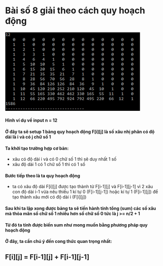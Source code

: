 # Bài số 8 giải theo cách quy hoạch động

####
![alt](https://github.com/EunjungHam53/TRR-HW06-GROUP-9/blob/main/TRRB8.png)
#### Hình ví dụ về input n = 12

#### Ở đây ta sẽ setup 1 bảng quy hoạch động F[i][j] là số xâu nhị phân có độ dài là i và có j chữ số 1
#### Ta khởi tạo trường hợp cơ bản: 
- xâu có độ dài i và có 0 chữ số 1 thì sẽ duy nhất 1 số
- xâu độ dài 1 có 1 chữ số 1 thì có 1 số 
#### Bước tiếp theo là ta quy hoạch động
- ta có xâu độ dài F[i][j] được tạo thành từ F[i-1][j] và F[i-1][j-1] vì 2 xâu con độ dài i-1 vừa nêu thiếu 1 kí tự 0 (F[i-1][j-1]) hoặc kí tự 1 (F[i-1][j]) để tạo thành xâu mới có độ dài i (F[i][j])
#### Sau khi ta lập xong được bảng ta sẽ tiến hành tính tổng (sum) các số xâu mà thỏa mãn số chữ số 1 nhiều hơn số chữ số 0 tức là j >= n/2 + 1
#### Từ đó ta tính được biến sum như mong muốn bằng phương pháp quy hoạch động
#### Ở đây, ta cần chú ý đến cong thức quan trọng nhất:
## F[i][j] = F[i-1][j] + F[i-1][j-1]
